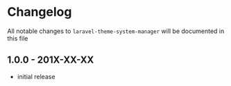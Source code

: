 # Changelog

All notable changes to `laravel-theme-system-manager` will be documented in this file

## 1.0.0 - 201X-XX-XX

- initial release
